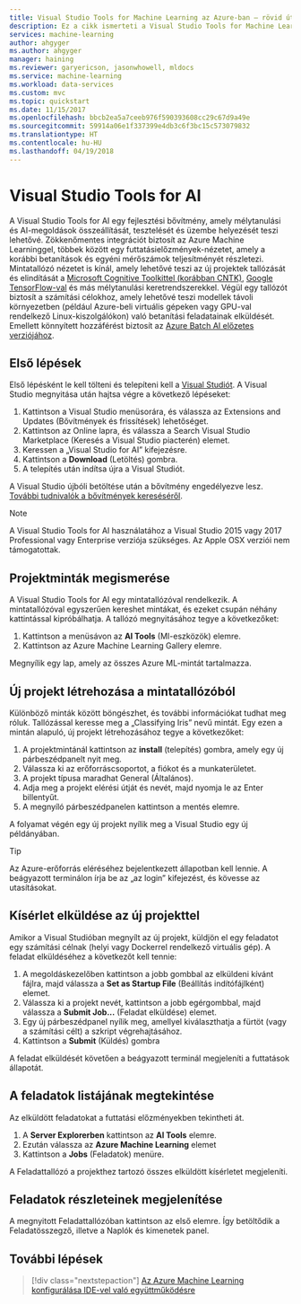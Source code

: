 ```yaml
---
title: Visual Studio Tools for Machine Learning az Azure-ban – rövid útmutató | Microsoft Docs
description: Ez a cikk ismerteti a Visual Studio Tools for Machine Learning használatának első lépéseit, egy kísérlet létrehozásától egy modell tanításán át egy webszolgáltatás üzembe helyezéséig.
services: machine-learning
author: ahgyger
ms.author: ahgyger
manager: haining
ms.reviewer: garyericson, jasonwhowell, mldocs
ms.service: machine-learning
ms.workload: data-services
ms.custom: mvc
ms.topic: quickstart
ms.date: 11/15/2017
ms.openlocfilehash: bbcb2ea5a7ceeb976f590393608cc29c67d9a49e
ms.sourcegitcommit: 59914a06e1f337399e4db3c6f3bc15c573079832
ms.translationtype: HT
ms.contentlocale: hu-HU
ms.lasthandoff: 04/19/2018
---
```

# <a name="visual-studio-tools-for-ai"></a>Visual Studio Tools for AI
A Visual Studio Tools for AI egy fejlesztési bővítmény, amely mélytanulási és AI-megoldások összeállítását, tesztelését és üzembe helyezését teszi lehetővé. Zökkenőmentes integrációt biztosít az Azure Machine Learninggel, többek között egy futtatásielőzmények-nézetet, amely a korábbi betanítások és egyéni mérőszámok teljesítményét részletezi. Mintatallózó nézetet is kínál, amely lehetővé teszi az új projektek tallózását és elindítását a [Microsoft Cognitive Toolkittel (korábban CNTK)](http://www.microsoft.com/en-us/cognitive-toolkit), [Google TensorFlow-val](https://www.tensorflow.org) és más mélytanulási keretrendszerekkel. Végül egy tallózót biztosít a számítási célokhoz, amely lehetővé teszi modellek távoli környezetben (például Azure-beli virtuális gépeken vagy GPU-val rendelkező Linux-kiszolgálókon) való betanítási feladatainak elküldését. Emellett könnyített hozzáférést biztosít az [Azure Batch AI előzetes verziójához](https://docs.microsoft.com/azure/batch-ai/).
 
## <a name="getting-started"></a>Első lépések 
Első lépésként le kell tölteni és telepíteni kell a [Visual Studiót](https://www.visualstudio.com/downloads/). A Visual Studio megnyitása után hajtsa végre a következő lépéseket:
1. Kattintson a Visual Studio menüsorára, és válassza az Extensions and Updates (Bővítmények és frissítések) lehetőséget.
2. Kattintson az Online lapra, és válassza a Search Visual Studio Marketplace (Keresés a Visual Studio piacterén) elemet.
3. Keressen a „Visual Studio for AI” kifejezésre. 
3. Kattintson a **Download** (Letöltés) gombra. 
4. A telepítés után indítsa újra a Visual Studiót. 

A Visual Studio újbóli betöltése után a bővítmény engedélyezve lesz. [További tudnivalók a bővítmények kereséséről](hhttps://docs.microsoft.com/visualstudio/ide/finding-and-using-visual-studio-extensions).

> [!NOTE]
> A Visual Studio Tools for AI használatához a Visual Studio 2015 vagy 2017 Professional vagy Enterprise verziója szükséges. Az Apple OSX verziói nem támogatottak. 


## <a name="exploring-project-samples"></a>Projektminták megismerése
A Visual Studio Tools for AI egy mintatallózóval rendelkezik. A mintatallózóval egyszerűen kereshet mintákat, és ezeket csupán néhány kattintással kipróbálhatja. A tallózó megnyitásához tegye a következőket:   
1. Kattintson a menüsávon az **AI Tools** (MI-eszközök) elemre.
2. Kattintson az Azure Machine Learning Gallery elemre.

Megnyílik egy lap, amely az összes Azure ML-mintát tartalmazza.

## <a name="creating-a-new-project-from-the-sample-explorer"></a>Új projekt létrehozása a mintatallózóból 
Különböző minták között böngészhet, és további információkat tudhat meg róluk. Tallózással keresse meg a „Classifying Iris” nevű mintát. Egy ezen a mintán alapuló, új projekt létrehozásához tegye a következőket:
1. A projektmintánál kattintson az **install** (telepítés) gombra, amely egy új párbeszédpanelt nyit meg. 
2. Válassza ki az erőforráscsoportot, a fiókot és a munkaterületet.
3. A projekt típusa maradhat General (Általános).
4. Adja meg a projekt elérési útját és nevét, majd nyomja le az Enter billentyűt. 
5. A megnyíló párbeszédpanelen kattintson a mentés elemre. 

A folyamat végén egy új projekt nyílik meg a Visual Studio egy új példányában. 

> [!TIP]
> Az Azure-erőforrás eléréséhez bejelentkezett állapotban kell lennie. A beágyazott terminálon írja be az „az login” kifejezést, és kövesse az utasításokat. 

## <a name="submitting-experiment-with-the-new-project"></a>Kísérlet elküldése az új projekttel
Amikor a Visual Studióban megnyílt az új projekt, küldjön el egy feladatot egy számítási célnak (helyi vagy Dockerrel rendelkező virtuális gép).
A feladat elküldéséhez a következőt kell tennie: 
1. A megoldáskezelőben kattintson a jobb gombbal az elküldeni kívánt fájlra, majd válassza a **Set as Startup File** (Beállítás indítófájlként) elemet.
2. Válassza ki a projekt nevét, kattintson a jobb egérgombbal, majd válassza a **Submit Job...** (Feladat elküldése) elemet.
3. Egy új párbeszédpanel nyílik meg, amellyel kiválaszthatja a fürtöt (vagy a számítási célt) a szkript végrehajtásához.
4. Kattintson a **Submit** (Küldés) gombra

A feladat elküldését követően a beágyazott terminál megjeleníti a futtatások állapotát.

## <a name="view-list-of-jobs"></a>A feladatok listájának megtekintése
Az elküldött feladatokat a futtatási előzményekben tekintheti át.
1. A **Server Explorerben** kattintson az **AI Tools** elemre.
2. Ezután válassza az **Azure Machine Learning** elemet
3. Kattintson a **Jobs** (Feladatok) menüre.

A Feladattallózó a projekthez tartozó összes elküldött kísérletet megjeleníti. 

## <a name="view-job-details"></a>Feladatok részleteinek megjelenítése
A megnyitott Feladattallózóban kattintson az első elemre.
Így betöltődik a Feladatösszegző, illetve a Naplók és kimenetek panel.

## <a name="next-steps"></a>További lépések
> [!div class="nextstepaction"]
> [Az Azure Machine Learning konfigurálása IDE-vel való együttműködésre](./how-to-configure-your-IDE.md)
